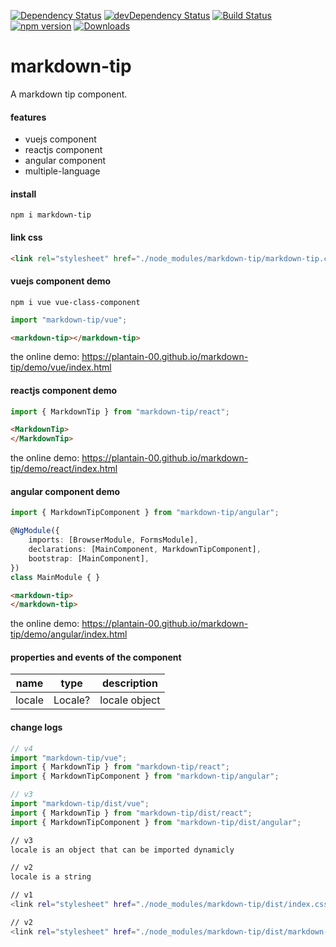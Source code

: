[![Dependency Status](https://david-dm.org/plantain-00/markdown-tip.svg)](https://david-dm.org/plantain-00/markdown-tip)
[![devDependency Status](https://david-dm.org/plantain-00/markdown-tip/dev-status.svg)](https://david-dm.org/plantain-00/markdown-tip#info=devDependencies)
[![Build Status](https://travis-ci.org/plantain-00/markdown-tip.svg?branch=master)](https://travis-ci.org/plantain-00/markdown-tip)
[![npm version](https://badge.fury.io/js/markdown-tip.svg)](https://badge.fury.io/js/markdown-tip)
[![Downloads](https://img.shields.io/npm/dm/markdown-tip.svg)](https://www.npmjs.com/package/markdown-tip)

# markdown-tip
A markdown tip component.

#### features

+ vuejs component
+ reactjs component
+ angular component
+ multiple-language

#### install

`npm i markdown-tip`

#### link css

```html
<link rel="stylesheet" href="./node_modules/markdown-tip/markdown-tip.css" />
```

#### vuejs component demo

`npm i vue vue-class-component`

```ts
import "markdown-tip/vue";
```

```html
<markdown-tip></markdown-tip>
```

the online demo: https://plantain-00.github.io/markdown-tip/demo/vue/index.html

#### reactjs component demo

```ts
import { MarkdownTip } from "markdown-tip/react";
```

```html
<MarkdownTip>
</MarkdownTip>
```

the online demo: https://plantain-00.github.io/markdown-tip/demo/react/index.html

#### angular component demo

```ts
import { MarkdownTipComponent } from "markdown-tip/angular";

@NgModule({
    imports: [BrowserModule, FormsModule],
    declarations: [MainComponent, MarkdownTipComponent],
    bootstrap: [MainComponent],
})
class MainModule { }
```

```html
<markdown-tip>
</markdown-tip>
```

the online demo: https://plantain-00.github.io/markdown-tip/demo/angular/index.html

#### properties and events of the component

name | type | description
--- | --- | ---
locale | Locale? | locale object

#### change logs

```ts
// v4
import "markdown-tip/vue";
import { MarkdownTip } from "markdown-tip/react";
import { MarkdownTipComponent } from "markdown-tip/angular";

// v3
import "markdown-tip/dist/vue";
import { MarkdownTip } from "markdown-tip/dist/react";
import { MarkdownTipComponent } from "markdown-tip/dist/angular";
```

```bash
// v3
locale is an object that can be imported dynamicly

// v2
locale is a string
```

```bash
// v1
<link rel="stylesheet" href="./node_modules/markdown-tip/dist/index.css" />

// v2
<link rel="stylesheet" href="./node_modules/markdown-tip/dist/markdown-tip.css" />
```
